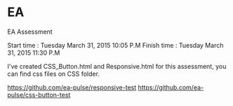 # EA
 EA Assessment
 
 Start time  : Tuesday March 31, 2015 10:05 P.M
 Finish time : Tuesday March 31, 2015 11:30 P.M
 
 I've created CSS_Button.html and Responsive.html for this assessment, you can find css files on CSS folder.
 
https://github.com/ea-pulse/responsive-test
https://github.com/ea-pulse/css-button-test
